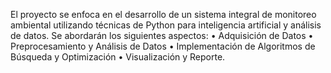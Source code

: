 El proyecto se enfoca en el desarrollo de un sistema integral de monitoreo 
ambiental utilizando técnicas de Python para inteligencia artificial y análisis de 
datos. Se abordarán los siguientes aspectos: 
• Adquisición de Datos 
• Preprocesamiento y Análisis de Datos 
• Implementación de Algoritmos de Búsqueda y Optimización 
• Visualización y Reporte. 
